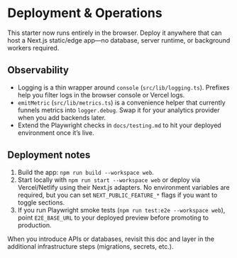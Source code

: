 # Deployment & Operations

This starter now runs entirely in the browser. Deploy it anywhere that can host a Next.js static/edge app—no database, server runtime, or background workers required.

## Observability

- Logging is a thin wrapper around `console` (`src/lib/logging.ts`). Prefixes help you filter logs in the browser console or Vercel logs.
- `emitMetric` (`src/lib/metrics.ts`) is a convenience helper that currently funnels metrics into `logger.debug`. Swap it for your analytics provider when you add backends later.
- Extend the Playwright checks in `docs/testing.md` to hit your deployed environment once it’s live.

## Deployment notes

1. Build the app: `npm run build --workspace web`.
2. Start locally with `npm run start --workspace web` or deploy via Vercel/Netlify using their Next.js adapters. No environment variables are required, but you can set `NEXT_PUBLIC_FEATURE_*` flags if you want to toggle sections.
3. If you run Playwright smoke tests (`npm run test:e2e --workspace web`), point `E2E_BASE_URL` to your deployed preview before promoting to production.

When you introduce APIs or databases, revisit this doc and layer in the additional infrastructure steps (migrations, secrets, etc.).

